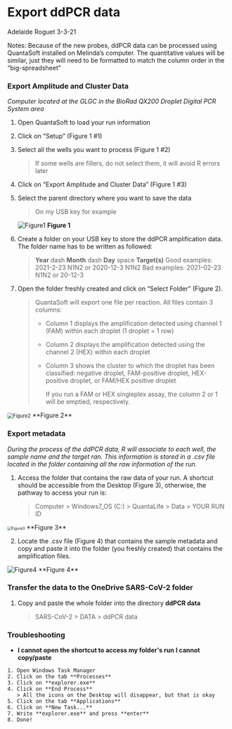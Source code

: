 # Export ddPCR data

Adelaide Roguet 3-3-21



Notes: Because of the new probes, ddPCR data can be processed using QuantaSoft installed on Melinda’s computer. The quantitative values will be similar, just they will need to be formatted to match the column order in the “big-spreadsheet”




### Export Amplitude and Cluster Data
*Computer located at the GLGC in the BioRad QX200 Droplet Digital PCR System area*


1. Open QuantaSoft to load your run information

2.	Click on “Setup” (Figure 1 #1)

3. Select all the wells you want to process (Figure 1 #2)

   > If some wells are fillers, do not select them, it will avoid R errors later
   
4.	Click on “Export Amplitude and Cluster Data” (Figure 1 #3)

5. Select the parent directory where you want to save the data

   > On my USB key for example
   
   ![Figure1](/Users/adelaideroguet/Markdown/Figures/ddPCR/Figure1.png)
   							**Figure 1**  
   
   
   
   
   
   
   
6. Create a folder on your USB key to store the ddPCR amplification data. The folder name has to be written as followed:

   > **Year** dash **Month** dash **Day** space **Target(s)**
   > Good examples: 2021-2-23 N1N2 or 2020-12-3 N1N2
   > Bad examples: 2021-02-23 N1N2 or 20-12-3

   

7. Open the folder freshly created and click on “Select Folder” (Figure 2).

   > QuantaSoft will export one file per reaction. All files contain 3 columns: 
   >
   > - Column 1 displays the amplification detected using channel 1 (FAM) within each droplet (1 droplet = 1 row)
   >
   > - Column 2 displays the amplification detected using the channel 2 (HEX) within each droplet
   >
   > - Column 3 shows the cluster to which the droplet has been classified: negative droplet, FAM-positive droplet, HEX-positive droplet, or FAM/HEX positive droplet
   >
   >   If you run a FAM or HEX singleplex assay, the column 2 or 1 will be emptied, respectively.

<img src="/Users/adelaideroguet/Markdown/Figures/ddPCR/Figure2.png" alt="Figure2" style="zoom:80%;" />
   							**Figure 2**  



### Export metadata

*During the process of the ddPCR data, R will associate to each well, the sample name and the target ran. This information is stored in a .csv file located in the folder containing all the raw information of the run.*


1. Access the folder that contains the raw data of your run. A shortcut should be accessible from the Desktop (Figure 3), otherwise, the pathway to access your run is:

   > Computer > Windows7_OS (C:) > QuantaLife > Data > YOUR RUN ID

<img src="/Users/adelaideroguet/Markdown/Figures/ddPCR/Figure3.png" alt="Figure3" style="zoom:60%;" />
   							**Figure 3**  

   

2. Locate the .csv file (Figure 4) that contains the sample metadata and copy and paste it into the folder (you freshly created) that contains the amplification files.
<img src="/Users/adelaideroguet/Markdown/Figures/ddPCR/Figure4.png" alt="Figure4" style="zoom:100%;" />
   							**Figure 4**  
   
   
   

### Transfer the data to the OneDrive SARS-CoV-2 folder

1. Copy and paste the whole folder into the directory **ddPCR data**
   
   > SARS-CoV-2 > DATA > ddPCR data




### Troubleshooting

+ **I cannot open the shortcut to access my folder's run**
  **I cannot copy/paste**

```
1. Open Windows Task Manager
2. Click on the tab **Processes**
3. Click on **explorer.exe**
4. Click on **End Process**
   > All the icons on the Desktop will disappear, but that is okay
5. Click on the tab **Applications**
6. Click on **New Task...**
7. Write **explorer.exe** and press **enter**
8. Done!
```

